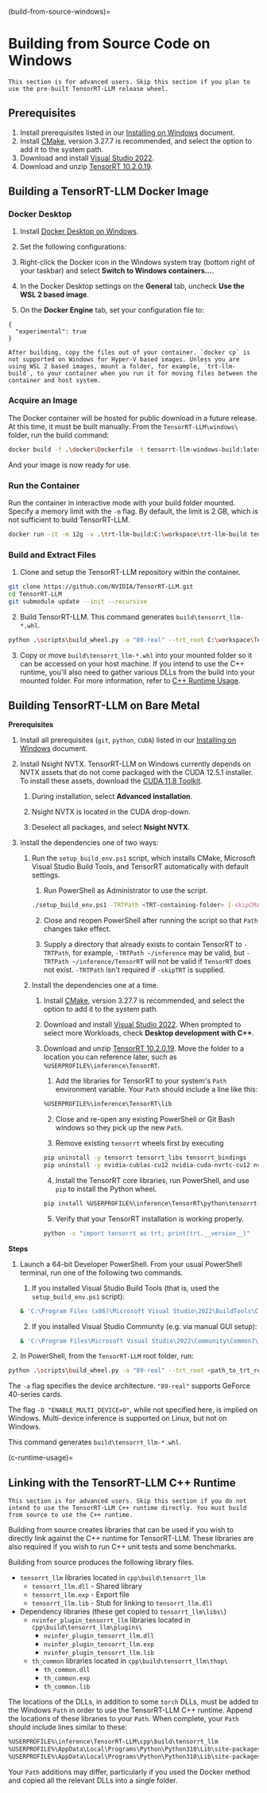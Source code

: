 (build-from-source-windows)=

# Building from Source Code on Windows

```{note}
This section is for advanced users. Skip this section if you plan to use the pre-built TensorRT-LLM release wheel.
```

## Prerequisites

1. Install prerequisites listed in our [Installing on Windows](https://nvidia.github.io/TensorRT-LLM/installation/windows.html) document.
2. Install [CMake](https://cmake.org/download/), version 3.27.7 is recommended, and select the option to add it to the system path.
3. Download and install [Visual Studio 2022](https://visualstudio.microsoft.com/).
4. Download and unzip [TensorRT 10.2.0.19](https://developer.nvidia.com/downloads/compute/machine-learning/tensorrt/10.2.0/zip/TensorRT-10.2.0.19.Windows.win10.cuda-12.5.zip).

## Building a TensorRT-LLM Docker Image

### Docker Desktop

1. Install [Docker Desktop on Windows](https://docs.docker.com/desktop/install/windows-install/).
2. Set the following configurations:

  1. Right-click the Docker icon in the Windows system tray (bottom right of your taskbar) and select **Switch to Windows containers...**.
  2. In the Docker Desktop settings on the **General** tab, uncheck **Use the WSL 2 based image**.
  3. On the **Docker Engine** tab, set your configuration file to:

  ```
  {
    "experimental": true
  }
  ```

```{note}
After building, copy the files out of your container. `docker cp` is not supported on Windows for Hyper-V based images. Unless you are using WSL 2 based images, mount a folder, for example, `trt-llm-build`, to your container when you run it for moving files between the container and host system.
```

### Acquire an Image

The Docker container will be hosted for public download in a future release. At this time, it must be built manually. From the `TensorRT-LLM\windows\` folder, run the build command:

```bash
docker build -f .\docker\Dockerfile -t tensorrt-llm-windows-build:latest .
```

And your image is now ready for use.

### Run the Container

Run the container in interactive mode with your build folder mounted. Specify a memory limit with the `-m` flag. By default, the limit is 2 GB, which is not sufficient to build TensorRT-LLM.

```bash
docker run -it -m 12g -v .\trt-llm-build:C:\workspace\trt-llm-build tensorrt-llm-windows-build:latest
```

### Build and Extract Files

1. Clone and setup the TensorRT-LLM repository within the container.

```bash
git clone https://github.com/NVIDIA/TensorRT-LLM.git
cd TensorRT-LLM
git submodule update --init --recursive
```

2. Build TensorRT-LLM. This command generates `build\tensorrt_llm-*.whl`.

```bash
python .\scripts\build_wheel.py -a "89-real" --trt_root C:\workspace\TensorRT-10.2.0.19\
```

3. Copy or move `build\tensorrt_llm-*.whl` into your mounted folder so it can be accessed on your host machine. If you intend to use the C++ runtime, you'll also need to gather various DLLs from the build into your mounted folder. For more information, refer to [C++ Runtime Usage](#c-runtime-usage).



## Building TensorRT-LLM on Bare Metal

**Prerequisites**

1. Install all prerequisites (`git`, `python`, `CUDA`) listed in our [Installing on Windows](https://nvidia.github.io/TensorRT-LLM/installation/windows.html) document.
2. Install Nsight NVTX. TensorRT-LLM on Windows currently depends on NVTX assets that do not come packaged with the CUDA 12.5.1 installer. To install these assets, download the [CUDA 11.8 Toolkit](https://developer.nvidia.com/cuda-11-8-0-download-archive?target_os=Windows&target_arch=x86_64).

    1. During installation, select **Advanced installation**.

    2. Nsight NVTX is located in the CUDA drop-down.

    3. Deselect all packages, and select **Nsight NVTX**.

3. Install the dependencies one of two ways:

    1. Run the `setup_build_env.ps1` script, which installs CMake, Microsoft Visual Studio Build Tools, and TensorRT automatically with default settings.

        1. Run PowerShell as Administrator to use the script.

        ```bash
        ./setup_build_env.ps1 -TRTPath <TRT-containing-folder> [-skipCMake] [-skipVSBuildTools] [-skipTRT]
        ```

        2. Close and reopen PowerShell after running the script so that `Path` changes take effect.

        3. Supply a directory that already exists to contain TensorRT to `-TRTPath`, for example, `-TRTPath ~/inference` may be valid, but `-TRTPath ~/inference/TensorRT` will not be valid if `TensorRT` does not exist. `-TRTPath` isn't required if `-skipTRT` is supplied.

    2. Install the dependencies one at a time.

        1. Install [CMake](https://cmake.org/download/), version 3.27.7 is recommended, and select the option to add it to the system path.
        2. Download and install [Visual Studio 2022](https://visualstudio.microsoft.com/). When prompted to select more Workloads, check **Desktop development with C++**.
        3. Download and unzip [TensorRT 10.2.0.19](https://developer.nvidia.com/downloads/compute/machine-learning/tensorrt/10.2.0/zip/TensorRT-10.2.0.19.Windows.win10.cuda-12.5.zip). Move the folder to a location you can reference later, such as `%USERPROFILE%\inference\TensorRT`.

            1. Add the libraries for TensorRT  to your system's `Path` environment variable. Your `Path` should include a line like this:

            ```bash
            %USERPROFILE%\inference\TensorRT\lib
            ```

            2. Close and re-open any existing PowerShell or Git Bash windows so they pick up the new `Path`.

            3. Remove existing `tensorrt` wheels first by executing

            ```bash
            pip uninstall -y tensorrt tensorrt_libs tensorrt_bindings
            pip uninstall -y nvidia-cublas-cu12 nvidia-cuda-nvrtc-cu12 nvidia-cuda-runtime-cu12 nvidia-cudnn-cu12
            ```

            4. Install the TensorRT core libraries, run PowerShell, and use `pip` to install the Python wheel.

            ```bash
            pip install %USERPROFILE%\inference\TensorRT\python\tensorrt-*.whl
            ```

            5. Verify that your TensorRT installation is working properly.

            ```bash
            python -c "import tensorrt as trt; print(trt.__version__)"
            ```


**Steps**

1. Launch a 64-bit Developer PowerShell. From your usual PowerShell terminal, run one of the following two commands.

    1. If you installed Visual Studio Build Tools (that is, used the `setup_build_env.ps1` script):

    ```bash
    & 'C:\Program Files (x86)\Microsoft Visual Studio\2022\BuildTools\Common7\Tools\Launch-VsDevShell.ps1' -Arch amd64
    ```

    2. If you installed Visual Studio Community (e.g. via manual GUI setup):

    ```bash
    & 'C:\Program Files\Microsoft Visual Studio\2022\Community\Common7\Tools\Launch-VsDevShell.ps1' -Arch amd64
    ```

2. In PowerShell, from the `TensorRT-LLM` root folder, run:

```bash
python .\scripts\build_wheel.py -a "89-real" --trt_root <path_to_trt_root>
```

The `-a` flag specifies the device architecture. `"89-real"` supports GeForce 40-series cards.

The flag `-D "ENABLE_MULTI_DEVICE=0"`, while not specified here, is implied on Windows. Multi-device inference is supported on Linux, but not on Windows.

This command generates `build\tensorrt_llm-*.whl`.

(c-runtime-usage)=
## Linking with the TensorRT-LLM C++ Runtime

```{note}
This section is for advanced users. Skip this section if you do not intend to use the TensorRT-LLM C++ runtime directly. You must build from source to use the C++ runtime.
```

Building from source creates libraries that can be used if you wish to directly link against the C++ runtime for TensorRT-LLM. These libraries are also required if you wish to run C++ unit tests and some benchmarks.

Building from source produces the following library files.
- `tensorrt_llm` libraries located in `cpp\build\tensorrt_llm`
  - `tensorrt_llm.dll` - Shared library
  - `tensorrt_llm.exp` - Export file
  - `tensorrt_llm.lib` - Stub for linking to `tensorrt_llm.dll`
- Dependency libraries (these get copied to `tensorrt_llm\libs\`)
  - `nvinfer_plugin_tensorrt_llm` libraries located in `cpp\build\tensorrt_llm\plugins\`
    - `nvinfer_plugin_tensorrt_llm.dll`
    - `nvinfer_plugin_tensorrt_llm.exp`
    - `nvinfer_plugin_tensorrt_llm.lib`
  - `th_common` libraries located in `cpp\build\tensorrt_llm\thop\`
    - `th_common.dll`
    - `th_common.exp`
    - `th_common.lib`

The locations of the DLLs, in addition to some `torch` DLLs, must be added to the Windows `Path` in order to use the TensorRT-LLM C++ runtime. Append the locations of these libraries to your `Path`. When complete, your `Path` should include lines similar to these:

```bash
%USERPROFILE%\inference\TensorRT-LLM\cpp\build\tensorrt_llm
%USERPROFILE%\AppData\Local\Programs\Python\Python310\Lib\site-packages\tensorrt_llm\libs
%USERPROFILE%\AppData\Local\Programs\Python\Python310\Lib\site-packages\torch\lib
```

Your `Path` additions may differ, particularly if you used the Docker method and copied all the relevant DLLs into a single folder.
